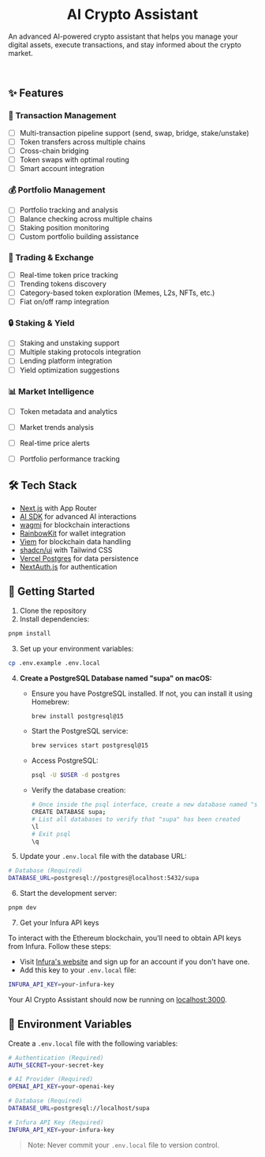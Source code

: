 <h1 align="center">AI Crypto Assistant</h1>

An advanced AI-powered crypto assistant that helps you manage your digital assets, execute transactions, and stay informed about the crypto market.

<br/>


## ✨ Features

### 💱 Transaction Management
- [ ] Multi-transaction pipeline support (send, swap, bridge, stake/unstake)
- [ ] Token transfers across multiple chains
- [ ] Cross-chain bridging
- [ ] Token swaps with optimal routing
- [ ] Smart account integration

### 💰 Portfolio Management
- [ ] Portfolio tracking and analysis
- [ ] Balance checking across multiple chains
- [ ] Staking position monitoring
- [ ] Custom portfolio building assistance

### 🔄 Trading & Exchange
- [ ] Real-time token price tracking
- [ ] Trending tokens discovery
- [ ] Category-based token exploration (Memes, L2s, NFTs, etc.)
- [ ] Fiat on/off ramp integration

### 🔒 Staking & Yield
- [ ] Staking and unstaking support
- [ ] Multiple staking protocols integration
- [ ] Lending platform integration
- [ ] Yield optimization suggestions

### 📊 Market Intelligence
- [ ] Token metadata and analytics
- [ ] Market trends analysis
- [ ] Real-time price alerts
- [ ] Portfolio performance tracking


## 🛠 Tech Stack

- [Next.js](https://nextjs.org) with App Router
- [AI SDK](https://sdk.vercel.ai/docs) for advanced AI interactions
- [wagmi](https://wagmi.sh) for blockchain interactions
- [RainbowKit](https://www.rainbowkit.com/) for wallet integration
- [Viem](https://viem.sh) for blockchain data handling
- [shadcn/ui](https://ui.shadcn.com) with Tailwind CSS
- [Vercel Postgres](https://vercel.com/storage/postgres) for data persistence
- [NextAuth.js](https://github.com/nextauthjs/next-auth) for authentication


## 🚀 Getting Started

1. Clone the repository
2. Install dependencies:
```bash
pnpm install
```

3. Set up your environment variables:
```bash
cp .env.example .env.local
```

4. **Create a PostgreSQL Database named "supa" on macOS:**
   - Ensure you have PostgreSQL installed. If not, you can install it using Homebrew:
     ```bash
     brew install postgresql@15
     ```
   - Start the PostgreSQL service:
     ```bash
     brew services start postgresql@15
     ```
   - Access PostgreSQL:
     ```bash
     psql -U $USER -d postgres
     ```
   - Verify the database creation:
     ```bash
     # Once inside the psql interface, create a new database named "supa":
     CREATE DATABASE supa;
     # List all databases to verify that "supa" has been created
     \l 
     # Exit psql
     \q
     ```

5. Update your `.env.local` file with the database URL:
```bash
# Database (Required)
DATABASE_URL=postgresql://postgres@localhost:5432/supa
```

6. Start the development server:
```bash
pnpm dev
```

7. Get your Infura API keys

To interact with the Ethereum blockchain, you'll need to obtain API keys from Infura. Follow these steps:

- Visit [Infura's website](https://infura.io/) and sign up for an account if you don't have one.
- Add this key to your `.env.local` file:

```bash
INFURA_API_KEY=your-infura-key
```

Your AI Crypto Assistant should now be running on [localhost:3000](http://localhost:3000/).


## 🔑 Environment Variables

Create a `.env.local` file with the following variables:

```bash
# Authentication (Required)
AUTH_SECRET=your-secret-key

# AI Provider (Required)
OPENAI_API_KEY=your-openai-key

# Database (Required)
DATABASE_URL=postgresql://localhost/supa

# Infura API Key (Required)
INFURA_API_KEY=your-infura-key
```

> Note: Never commit your `.env.local` file to version control.
